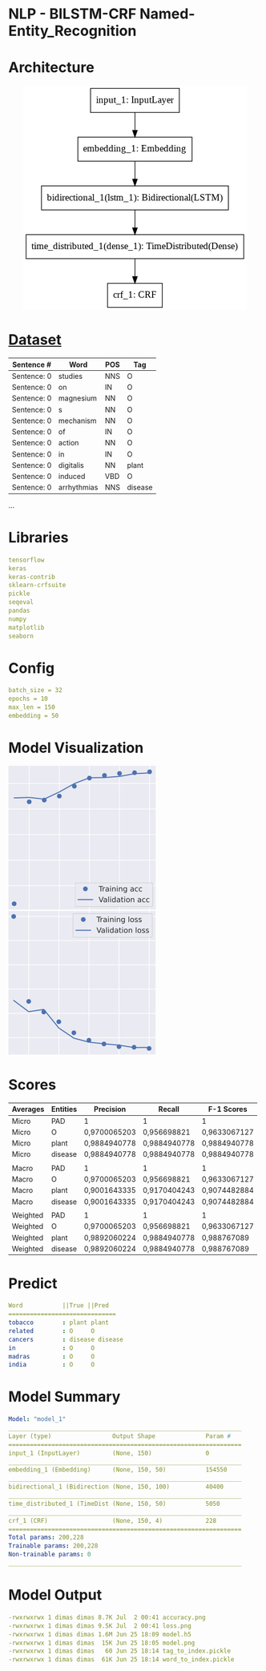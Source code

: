 # NLP - BILSTM-CRF Named-Entity_Recognition

# Architecture

<center><img src="model_bilstm_crf.png"></center>

# [Dataset](input/ner_dataset.csv)

| Sentence #  | Word        | POS | Tag     |
| ----------- | ----------- | --- | ------- |
| Sentence: 0 | studies     | NNS | O       |
| Sentence: 0 | on          | IN  | O       |
| Sentence: 0 | magnesium   | NN  | O       |
| Sentence: 0 | s           | NN  | O       |
| Sentence: 0 | mechanism   | NN  | O       |
| Sentence: 0 | of          | IN  | O       |
| Sentence: 0 | action      | NN  | O       |
| Sentence: 0 | in          | IN  | O       |
| Sentence: 0 | digitalis   | NN  | plant   |
| Sentence: 0 | induced     | VBD | O       |
| Sentence: 0 | arrhythmias | NNS | disease |
...

# Libraries

```yaml
tensorflow
keras
keras-contrib
sklearn-crfsuite
pickle
seqeval
pandas
numpy
matplotlib
seaborn
```
# Config

```yaml
batch_size = 32 
epochs = 10
max_len = 150
embedding = 50 
```

# Model Visualization

![alt-text-1](output/accuracy.png) ![alt-text-2](output/loss.png)

# Scores

| Averages | Entities | Precision    | Recall       | F-1 Scores   |
| -------- | -------- | ------------ | ------------ | ------------ |
| Micro    | PAD      | 1            | 1            | 1            |
| Micro    | O        | 0,9700065203 | 0,956698821  | 0,9633067127 |
| Micro    | plant    | 0,9884940778 | 0,9884940778 | 0,9884940778 |
| Micro    | disease  | 0,9884940778 | 0,9884940778 | 0,9884940778 |
|          |          |              |              |              |
| Macro    | PAD      | 1            | 1            | 1            |
| Macro    | O        | 0,9700065203 | 0,956698821  | 0,9633067127 |
| Macro    | plant    | 0,9001643335 | 0,9170404243 | 0,9074482884 |
| Macro    | disease  | 0,9001643335 | 0,9170404243 | 0,9074482884 |
|          |          |              |              |              |
| Weighted | PAD      | 1            | 1            | 1            |
| Weighted | O        | 0,9700065203 | 0,956698821  | 0,9633067127 |
| Weighted | plant    | 0,9892060224 | 0,9884940778 | 0,988767089  |
| Weighted | disease  | 0,9892060224 | 0,9884940778 | 0,988767089  |

# Predict

```yaml
Word           ||True ||Pred
==============================
tobacco        : plant plant
related        : O     O
cancers        : disease disease
in             : O     O
madras         : O     O
india          : O     O
```

# Model Summary

```yaml
Model: "model_1"
_________________________________________________________________
Layer (type)                 Output Shape              Param #   
=================================================================
input_1 (InputLayer)         (None, 150)               0         
_________________________________________________________________
embedding_1 (Embedding)      (None, 150, 50)           154550    
_________________________________________________________________
bidirectional_1 (Bidirection (None, 150, 100)          40400     
_________________________________________________________________
time_distributed_1 (TimeDist (None, 150, 50)           5050      
_________________________________________________________________
crf_1 (CRF)                  (None, 150, 4)            228       
=================================================================
Total params: 200,228
Trainable params: 200,228
Non-trainable params: 0
_________________________________________________________________
```

# Model Output

```yaml
-rwxrwxrwx 1 dimas dimas 8.7K Jul  2 00:41 accuracy.png
-rwxrwxrwx 1 dimas dimas 9.5K Jul  2 00:41 loss.png
-rwxrwxrwx 1 dimas dimas 1.6M Jun 25 18:09 model.h5
-rwxrwxrwx 1 dimas dimas  15K Jun 25 18:05 model.png
-rwxrwxrwx 1 dimas dimas   60 Jun 25 18:14 tag_to_index.pickle
-rwxrwxrwx 1 dimas dimas  61K Jun 25 18:14 word_to_index.pickle
```